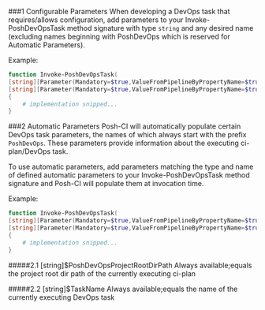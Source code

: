 ###1 Configurable Parameters
When developing a DevOps task that requires/allows configuration, add parameters to your Invoke-PoshDevOpsTask method signature with type `string` and any desired name (excluding names beginning with PoshDevOps which is reserved for Automatic Parameters).

Example:
```PowerShell
function Invoke-PoshDevOpsTask(
[string][Parameter(Mandatory=$true,ValueFromPipelineByPropertyName=$true)]$CustomParam1,
[string][Parameter(Mandatory=$true,ValueFromPipelineByPropertyName=$true)]$CustomParam2)
{
    # implementation snipped...
}

```

###2 Automatic Parameters
Posh-CI will automatically populate certain DevOps task parameters, the names of which always start with the prefix `PoshDevOps`.
These parameters provide information about the executing ci-plan/DevOps task. 

To use automatic parameters, add parameters matching the type and name of defined automatic parameters to your Invoke-PoshDevOpsTask method signature and Posh-CI will populate them at invocation time.

Example:
```PowerShell
function Invoke-PoshDevOpsTask(
[string][Parameter(Mandatory=$true,ValueFromPipelineByPropertyName=$true)]$PoshDevOpsProjectRootDirPath,
[string][Parameter(Mandatory=$true,ValueFromPipelineByPropertyName=$true)]$PoshDevOpsTaskName)
{
    # implementation snipped...
}

```

#####2.1 [string]$PoshDevOpsProjectRootDirPath
Always available;equals the project root dir path of the currently executing ci-plan

#####2.2 [string]$TaskName
Always available;equals the name of the currently executing DevOps task
